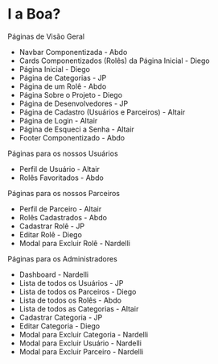 # I a Boa?

Páginas de Visão Geral

* Navbar Componentizada - Abdo
* Cards Componentizados (Rolês) da Página Inicial - Diego
* Página Inicial - Diego
* Página de Categorias - JP
* Página de um Rolê - Abdo
* Página Sobre o Projeto - Diego
* Página de Desenvolvedores - JP
* Página de Cadastro (Usuários e Parceiros) - Altair
* Página de Login - Altair
* Página de Esqueci a Senha - Altair
* Footer Componentizado - Abdo

Páginas para os nossos Usuários

* Perfil de Usuário - Altair
* Rolês Favoritados - Abdo


Páginas para os nossos Parceiros

* Perfil de Parceiro - Altair
* Rolês Cadastrados - Abdo
* Cadastrar Rolê - JP
* Editar Rolê - Diego
* Modal para Excluir Rolê - Nardelli

Páginas para os Administradores

* Dashboard - Nardelli
* Lista de todos os Usuários - JP
* Lista de todos os Parceiros - Diego
* Lista de todos os Rolês - Abdo
* Lista de todos as Categorias - Altair
* Cadastrar Categoria - JP
* Editar Categoria - Diego
* Modal para Excluir Categoria - Nardelli
* Modal para Excluir Usuário - Nardelli
* Modal para Excluir Parceiro - Nardelli